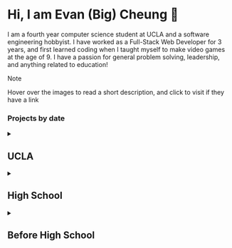 # Hi, I am Evan (Big) Cheung 🐤
I am a fourth year computer science student at UCLA and a software engineering hobbyist. I have worked as a Full-Stack Web Developer for 3 years, and first learned coding when I taught myself to make video games at the age of 9. I have a passion for general problem solving, leadership, and anything related to education!

>[!NOTE]
>Hover over the images to read a short description, and click to visit if they have a link


### Projects by date
<details>
  
  <summary>
    <h2>UCLA</h2>
  </summary>

  <div align="center">
  
  [<img src="balhalla.jpg" width=600 align="center" title="Multiplayer In-Browser Dodgeball Game (2024)" />](https://balhalla.bigcheung.com)
    
  </div>
  
  
  <div align="center">
  
  [<img src="globalmap.png" width=600 align="center" title="UCLA Global Map (2022)" />](https://www.global.ucla.edu/interactivemap)

  </div>

</details>

<details>
  <summary><h2>High School</h2></summary>
  My high school projects were mainly projects completed for a game development course at Harvard Summer School and my senior project.
</details>

<details>
  <summary><h2>Before High School</h2></summary>
  Most of my Pre-High school projects were done in Lua for a game engine named Love2D as well as for a mock-UNIX shell available as a mod for minecraft named ComputerCraft. These screenshots are from ComputerCraft, which has an extremely barebones graphical display (51 x 19 ASCII characters) and an input library. It supports 4 bit color. Hover over each to read a short description.
  <p align="center" >
      <img src="rain.gif" width=400 title="Rain Screensaver (2015)" />
      <img src="christmas.gif" width=400 hspace="15" title="Christmas Screensaver (2015)" />
  </p>
  <p align="center">
    <img src="matrix.gif" width=400 title="Matrix Screensaver (2014)"/>
    <img src="guide.gif" width=400 hspace="15" title="User Interface Builder (GUI-IDE) (2014)" />
  </p>
</details>
